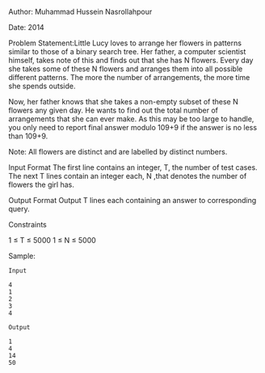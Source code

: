 Author: Muhammad Hussein Nasrollahpour

Date: 2014

Problem Statement:Little Lucy loves to arrange her flowers in patterns similar to those of a binary search tree. Her father, a computer scientist himself, takes note of this and finds out that she has N flowers. Every day she takes some of these N flowers and arranges them into all possible different patterns. The more the number of arrangements, the more time she spends outside.

Now, her father knows that she takes a non-empty subset of these N flowers any given day. He wants to find out the total number of arrangements that she can ever make. As this may be too large to handle, you only need to report final answer modulo 109+9 if the answer is no less than 109+9.

Note: All flowers are distinct and are labelled by distinct numbers.

Input Format
The first line contains an integer, T, the number of test cases.
The next T lines contain an integer each, N ,that denotes the number of flowers the girl has.

Output Format
Output T lines each containing an answer to corresponding query.

Constraints

1 ≤ T ≤ 5000
1 ≤ N ≤ 5000

Sample:

    Input

    4
    1
    2
    3
    4

    Output

    1
    4
    14
    50    
